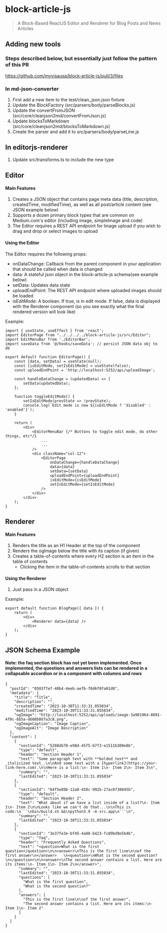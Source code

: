 # block-article-js

> A Block-Based ReactJS Editor and Renderer for Blog Posts and News Articles

## Adding new tools

### Steps described below, but essentially just follow the pattern of this PR

https://github.com/myvisausa/block-article-js/pull/3/files

### In md-json-converter

1. First add a new item to the test/clean_json.json fixture
2. Update the BlockFactory (src/parsers/body/parseBlocks.js)
3. Update the convertFromJSON (src/core/cleanjson2md/convertFromJson.js)
4. Update blocksToMarkdown (src/core/cleanjson2md/blocksToMarkdown.js)
5. Create the parser and add it to src/parsers/body/parseLine.js

## In editorjs-renderer

1. Update src/transforms.ts to include the new type

## Editor

#### Main Features

1. Creates a JSON object that contains page meta data (title, description, createdTime, modifiedTime), as well as all post/article content (see JSON example below)
2. Supports a dozen primary block types that are common on Medium.com's editor (including image, simpleImage and code)
3. The Editor requires a REST API endpoint for Image upload if you wish to drag and drop or select images to upload

#### Using the Editor

The Editor requires the following props:

- onDataChange: Callback from the parent component in your application that should be called when data is changed
- data: A stateful json object in the block-article-js schema(see example below)
- setData: Updates data state
- uploadEndPoint: The REST API endpoint where uploaded images should be loaded
- isEditMode: A boolean. If true, is in edit mode. If false, data is displayed with the Renderer component (so you see exactly what the final rendered version will look like)

Example:

```
import { useState, useEffect } from 'react';
import EditorPage from "../../../../block-article-js/src/Editor";
import EditMenuBar from './EditorBar';
import saveData from '@/hooks/saveData'; // persist JSON data obj to db

export default function EditorPage() {
    const [data, setData] = useState(null);
    const [isEditMode, setIsEditMode] = useState(false);
    const uploadEndPoint = 'http://localhost:5252/api/uploadImage';

    const handleDataChange = (updatedData) => {
        setData(updatedData);
    };

    function toggleEditMode() {
        setIsEditMode(prevState => !prevState);
        console.log(`Edit mode is now ${isEditMode ? 'disabled' : 'enabled'}`);
    }

    return (
        <div>
            <EditorMenuBar {/* Buttons to toggle edit mode, do other things, etc*/}
                ...
                ...
            />
            <div className="col-12">
                <EditorPage
                    onDataChange={handleDataChange}
                    data={data}
                    setData={setData}
                    uploadEndPoint={uploadEndPoint}
                    isEditMode={isEditMode}
                    setIsEditMode={setIsEditMode}
                />
            </div>
        </div>
    );
}
```

## Renderer

#### Main Features

1. Renders the title as an H1 Header at the top of the component
2. Renders the ogImage below the title with its caption (if given)
3. Creates a table-of-contents where every H2 section is an item in the table of contents
   - Clicking the item in the table-of-contents scrolls to that section

#### Using the Renderer

1. Just pass in a JSON object

Example:

```
export default function BlogPage({ data }) {
	return (
        <div>
            <Renderer data={data} />
        </div>
	);
}

```

## JSON Schema Example

#### Note: the faq section block has not yet been implemented. Once implemented, the questions and answers lists can be rendered in a collapsable accordion or in a component with columns and rows

````
{
  "postId": "0503f7ef-48b4-4eeb-aefb-f8d6f0fa01d8",
  "metadata": {
    "title": "Title",
    "description": "",
    "createdTime": "2023-10-30T11:33:31.055034",
    "modifiedTime": "2023-10-30T11:33:31.055034",
    "ogImage": "http://localhost:5252/api/uploads/image-3a901964-8091-4f0c-8b5a-d608b0d7a3c8.png",
    "ogImageCaption": "Image Caption",
    "ogImageAlt": "Image Description"
  },
  "content": [
    {
      "sectionId": "5288db70-e98d-45f5-b7f3-e1511b300e8b",
      "type": "default",
      "header": "Section Header 1",
      "text": "Some paragraph text with **bolded text** and _italicized text_.\n\nAnd some text with a [hyperlink](https://your-link-here.com).\n\nHere is a list:\n- Item 1\n- Item 2\n- Item 3\n",
      "summary": "",
      "lastEdited": "2023-10-30T11:33:31.055034"
    },
    {
      "sectionId": "64f5e89b-12a8-458c-992b-27ac0738045b",
      "type": "default",
      "header": "Section Header 2",
      "text": "What about if we have a list inside of a list?\n- Item 1\n- Item 2\n\nLooks like we can't do that...\n\nThis is code:\n```\nbin/build.sh &&\npython3.9 -m src.app\n```\n",
      "summary": "",
      "lastEdited": "2023-10-30T11:33:31.055034"
    },
    {
      "sectionId": "3e37fe3e-bf45-4a88-b423-fc09bd9e5b4b",
      "type": "faq",
      "header": "Frequently Asked Questions",
      "text": "<question>What is the first question</question>\n\n<answer>\nThis is the first line\n\nof the first answer\n</answer>   \n<question>\nWhat is the second question?\n</question>\n\n<answer>\nThe second answer contains a list. Here are its items:\n- Item 1\n- Item 2\n</answer>",
      "summary": "",
      "lastEdited": "2023-10-30T11:33:31.055034",
      "questions": [
        "What is the first question",
        "What is the second question?"
      ],
      "answers": [
        "This is the first line\n\nof the first answer",
        "The second answer contains a list. Here are its items:\n- Item 1\n- Item 2"
      ]
    }
  ]
}
````
